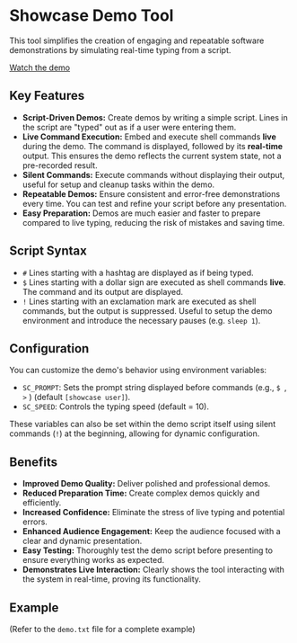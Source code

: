# Showcase Demo Tool

This tool simplifies the creation of engaging and repeatable software demonstrations by simulating real-time typing from a script.

[Watch the demo](https://youtu.be/6XgSoUAdDAo)

## Key Features

* **Script-Driven Demos:** Create demos by writing a simple script. Lines in the script are "typed" out as if a user were entering them.
* **Live Command Execution:** Embed and execute shell commands **live** during the demo. The command is displayed, followed by its **real-time** output. This ensures the demo reflects the current system state, not a pre-recorded result.
* **Silent Commands:** Execute commands without displaying their output, useful for setup and cleanup tasks within the demo.
* **Repeatable Demos:** Ensure consistent and error-free demonstrations every time. You can test and refine your script before any presentation.
* **Easy Preparation:** Demos are much easier and faster to prepare compared to live typing, reducing the risk of mistakes and saving time.

## Script Syntax

* `#` Lines starting with a hashtag are displayed as if being typed.
* `$` Lines starting with a dollar sign are executed as shell commands **live**. The command and its output are displayed.
* `!` Lines starting with an exclamation mark are executed as shell commands, but the output is suppressed. Useful to setup the demo environment and introduce the necessary pauses (e.g. `sleep 1`).

## Configuration

You can customize the demo's behavior using environment variables:

* `SC_PROMPT`: Sets the prompt string displayed before commands (e.g., `$ `, `>` ) (default `[showcase user]`).
* `SC_SPEED`: Controls the typing speed (default = 10).

These variables can also be set within the demo script itself using silent commands (`!`) at the beginning, allowing for dynamic configuration.

## Benefits

* **Improved Demo Quality:** Deliver polished and professional demos.
* **Reduced Preparation Time:** Create complex demos quickly and efficiently.
* **Increased Confidence:** Eliminate the stress of live typing and potential errors.
* **Enhanced Audience Engagement:** Keep the audience focused with a clear and dynamic presentation.
* **Easy Testing:** Thoroughly test the demo script before presenting to ensure everything works as expected.
* **Demonstrates Live Interaction:** Clearly shows the tool interacting with the system in real-time, proving its functionality.

## Example

(Refer to the `demo.txt` file for a complete example)
